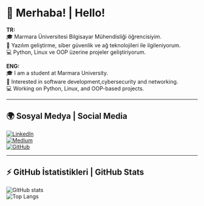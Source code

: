 # 👋 Merhaba! | Hello!

**TR:**  
🎓 Marmara Üniversitesi Bilgisayar Mühendisliği öğrencisiyim.  
🔐 Yazılım geliştirme, siber güvenlik ve ağ teknolojileri ile ilgileniyorum.  
💻 Python, Linux ve OOP üzerine projeler geliştiriyorum.  

**ENG:**  
🎓 I am a student at Marmara University.  
🔐 Interested in software development,cybersecurity and networking.  
💻 Working on Python, Linux, and OOP-based projects.  

---

## 🌍 Sosyal Medya | Social Media

[![LinkedIn](https://img.shields.io/badge/LinkedIn-Mehmet_Burak_Menteşe-blue)](https://www.linkedin.com/in/mehmet-burak-mente%C5%9Fe-00a542315/)  
[![Medium](https://img.shields.io/badge/Medium-Yazılarım-black)](https://medium.com/@burakmentese16)  
[![GitHub](https://img.shields.io/badge/GitHub-BurakHINGE-black?style=flat-square&logo=github)](https://github.com/BurakHINGE)

---

## ⚡ GitHub İstatistikleri | GitHub Stats

![GitHub stats](https://github-readme-stats.vercel.app/api?username=BurakHINGE&show_icons=true&theme=radical)  
![Top Langs](https://github-readme-stats.vercel.app/api/top-langs/?username=BurakHINGE&layout=compact)
